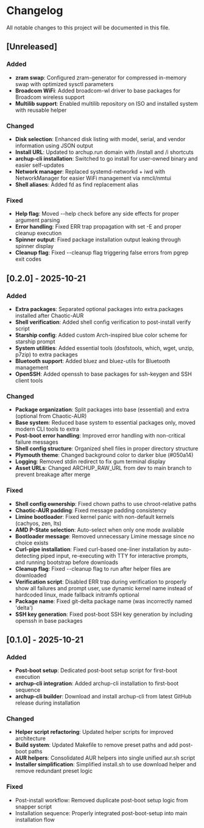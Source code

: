 # Changelog

All notable changes to this project will be documented in this file.

## [Unreleased]

### Added
- **zram swap**: Configured zram-generator for compressed in-memory swap with optimized sysctl parameters
- **Broadcom WiFi**: Added broadcom-wl driver to base packages for Broadcom wireless support
- **Multilib support**: Enabled multilib repository on ISO and installed system with reusable helper

### Changed
- **Disk selection**: Enhanced disk listing with model, serial, and vendor information using JSON output
- **Install URL**: Updated to archup.run domain with /install and /i shortcuts
- **archup-cli installation**: Switched to go install for user-owned binary and easier self-updates
- **Network manager**: Replaced systemd-networkd + iwd with NetworkManager for easier WiFi management via nmcli/nmtui
- **Shell aliases**: Added fd as find replacement alias

### Fixed
- **Help flag**: Moved --help check before any side effects for proper argument parsing
- **Error handling**: Fixed ERR trap propagation with set -E and proper cleanup execution
- **Spinner output**: Fixed package installation output leaking through spinner display
- **Cleanup flag**: Fixed --cleanup flag triggering false errors from pgrep exit codes

## [0.2.0] - 2025-10-21

### Added
- **Extra packages**: Separated optional packages into extra.packages installed after Chaotic-AUR
- **Shell verification**: Added shell config verification to post-install verify script
- **Starship config**: Added custom Arch-inspired blue color scheme for starship prompt
- **System utilities**: Added essential tools (dosfstools, which, wget, unzip, p7zip) to extra packages
- **Bluetooth support**: Added bluez and bluez-utils for Bluetooth management
- **OpenSSH**: Added openssh to base packages for ssh-keygen and SSH client tools

### Changed
- **Package organization**: Split packages into base (essential) and extra (optional from Chaotic-AUR)
- **Base system**: Reduced base system to essential packages only, moved modern CLI tools to extra
- **Post-boot error handling**: Improved error handling with non-critical failure messages
- **Shell config structure**: Organized shell files in proper directory structure
- **Plymouth theme**: Changed background color to darker blue (#050a14)
- **Logging**: Removed stdin redirect to fix gum terminal display
- **Asset URLs**: Changed ARCHUP_RAW_URL from dev to main branch to prevent breakage after merge

### Fixed
- **Shell config ownership**: Fixed chown paths to use chroot-relative paths
- **Chaotic-AUR padding**: Fixed message padding consistency
- **Limine bootloader**: Fixed kernel panic with non-default kernels (cachyos, zen, lts)
- **AMD P-State selection**: Auto-select when only one mode available
- **Bootloader message**: Removed unnecessary Limine message since no choice exists
- **Curl-pipe installation**: Fixed curl-based one-liner installation by auto-detecting piped input, re-executing with TTY for interactive prompts, and running bootstrap before downloads
- **Cleanup flag**: Fixed --cleanup flag to run after helper files are downloaded
- **Verification script**: Disabled ERR trap during verification to properly show all failures and prompt user, use dynamic kernel name instead of hardcoded linux, made fallback initramfs optional
- **Package name**: Fixed git-delta package name (was incorrectly named 'delta')
- **SSH key generation**: Fixed post-boot SSH key generation by including openssh in base packages

## [0.1.0] - 2025-10-21

### Added
- **Post-boot setup**: Dedicated post-boot setup script for first-boot execution
- **archup-cli integration**: Added archup-cli installation to first-boot sequence
- **archup-cli builder**: Download and install archup-cli from latest GitHub release during installation

### Changed
- **Helper script refactoring**: Updated helper scripts for improved architecture
- **Build system**: Updated Makefile to remove preset paths and add post-boot paths
- **AUR helpers**: Consolidated AUR helpers into single unified aur.sh script
- **Installer simplification**: Simplified install.sh to use download helper and remove redundant preset logic

### Fixed
- Post-install workflow: Removed duplicate post-boot setup logic from snapper script
- Installation sequence: Properly integrated post-boot-setup into main installation flow
